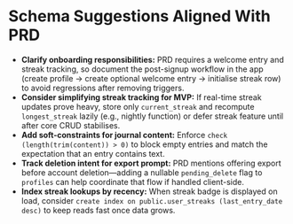 # Schema Suggestions Aligned With PRD

- **Clarify onboarding responsibilities:** PRD requires a welcome entry and streak tracking, so document the post-signup workflow in the app (create profile → create optional welcome entry → initialise streak row) to avoid regressions after removing triggers.
- **Consider simplifying streak tracking for MVP:** If real-time streak updates prove heavy, store only `current_streak` and recompute `longest_streak` lazily (e.g., nightly function) or defer streak feature until after core CRUD stabilises.
- **Add soft-constraints for journal content:** Enforce `check (length(trim(content)) > 0)` to block empty entries and match the expectation that an entry contains text.
- **Track deletion intent for export prompt:** PRD mentions offering export before account deletion—adding a nullable `pending_delete` flag to `profiles` can help coordinate that flow if handled client-side.
- **Index streak lookups by recency:** When streak badge is displayed on load, consider `create index on public.user_streaks (last_entry_date desc)` to keep reads fast once data grows.
